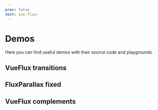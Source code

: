 ```yaml
---
prev: false
next: vue-flux/
---
```


# Demos

Here you can find useful demos with their source code and playgrounds.

## VueFlux transitions

<ClientOnly>
   <demos-demos-Transitions />
</ClientOnly>

<ClientOnly>
   <Lines />
</ClientOnly>

## FluxParallax fixed

<ClientOnly>
   <demos-demos-ParallaxFixed />
</ClientOnly>

<ClientOnly>
   <Lines />
</ClientOnly>

## VueFlux complements

<ClientOnly>
   <demos-demos-Complements />
</ClientOnly>
